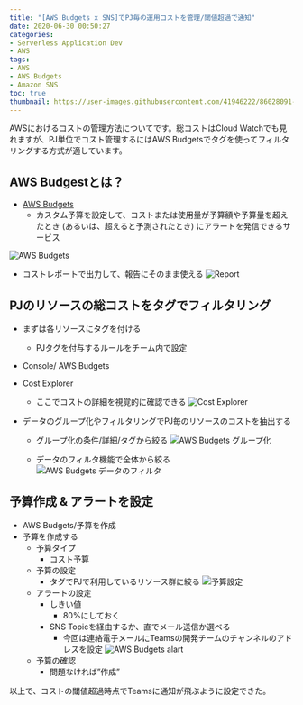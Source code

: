 ```yaml
---
title: "[AWS Budgets x SNS]でPJ毎の運用コストを管理/閾値超過で通知"
date: 2020-06-30 00:50:27
categories:
- Serverless Application Dev
- AWS
tags: 
- AWS
- AWS Budgets
- Amazon SNS
toc: true
thumbnail: https://user-images.githubusercontent.com/41946222/86028091-76c3d000-ba6c-11ea-842b-dde968b2606d.png
---
```


AWSにおけるコストの管理方法についてです。総コストはCloud Watchでも見れますが、PJ単位でコスト管理するにはAWS Budgetsでタグを使ってフィルタリングする方式が適しています。

## AWS Budgestとは？
- [AWS Budgets](https://aws.amazon.com/jp/aws-cost-management/aws-budgets/)
  - カスタム予算を設定して、コストまたは使用量が予算額や予算量を超えたとき (あるいは、超えると予測されたとき) にアラートを発信できるサービス

![AWS Budgets](https://user-images.githubusercontent.com/41946222/85978157-10619200-ba19-11ea-93b4-c4370132d0b6.png)

- コストレポートで出力して、報告にそのまま使える
![Report](https://user-images.githubusercontent.com/41946222/85979631-d645bf80-ba1b-11ea-8f6d-5d03862ff587.png)


## PJのリソースの総コストをタグでフィルタリング
- まずは各リソースにタグを付ける
  - PJタグを付与するルールをチーム内で設定

- Console/ AWS Budgets
- Cost Explorer
  - ここでコストの詳細を視覚的に確認できる
![Cost Explorer](https://user-images.githubusercontent.com/41946222/85978982-aea22780-ba1a-11ea-83a5-bb25d7017197.png)


- データのグループ化やフィルタリングでPJ毎のリソースのコストを抽出する
  - グループ化の条件/詳細/タグから絞る
  ![AWS Budgets グループ化](https://user-images.githubusercontent.com/41946222/85980248-fe81ee00-ba1c-11ea-9538-42b0f3be8c56.png)

  - データのフィルタ機能で全体から絞る
  ![AWS Budgets データのフィルタ](https://user-images.githubusercontent.com/41946222/85979530-a5658a80-ba1b-11ea-815e-c339ebfe0d8c.png)


## 予算作成 & アラートを設定
- AWS Budgets/予算を作成
- 予算を作成する
  - 予算タイプ
    - コスト予算
  - 予算の設定
    - タグでPJで利用しているリソース群に絞る
  ![予算設定](https://user-images.githubusercontent.com/41946222/85980897-2de52a80-ba1e-11ea-9d45-8273c4a260a9.png)
  - アラートの設定
    - しきい値
      - 80%にしておく 
    - SNS Topicを経由するか、直でメール送信か選べる
      - 今回は連絡電子メールにTeamsの開発チームのチャンネルのアドレスを設定
    ![AWS Budgets alart](https://user-images.githubusercontent.com/41946222/85981522-486bd380-ba1f-11ea-98a5-3cfbd97e5050.png)
  - 予算の確認
    - 問題なければ”作成”

以上で、コストの閾値超過時点でTeamsに通知が飛ぶように設定できた。
